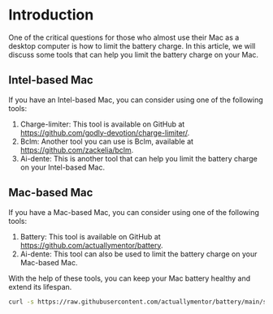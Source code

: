 # Introduction

One of the critical questions for those who almost use their Mac as a desktop computer is how to limit the battery charge. In this article, we will discuss some tools that can help you limit the battery charge on your Mac.

## Intel-based Mac

If you have an Intel-based Mac, you can consider using one of the following tools:

1. Charge-limiter: This tool is available on GitHub at https://github.com/godly-devotion/charge-limiter/.
2. Bclm: Another tool you can use is Bclm, available at https://github.com/zackelia/bclm.
3. Ai-dente: This is another tool that can help you limit the battery charge on your Intel-based Mac.

## Mac-based Mac

If you have a Mac-based Mac, you can consider using one of the following tools:

1. Battery: This tool is available on GitHub at https://github.com/actuallymentor/battery.
2. Ai-dente: This tool can also be used to limit the battery charge on your Mac-based Mac.

With the help of these tools, you can keep your Mac battery healthy and extend its lifespan.

```bash
curl -s https://raw.githubusercontent.com/actuallymentor/battery/main/setup.sh | bash
```

